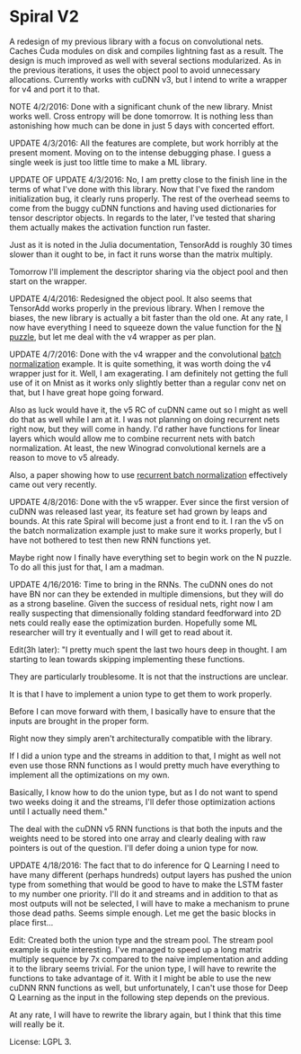 # Spiral V2

A redesign of my previous library with a focus on convolutional nets. Caches Cuda modules on disk and compiles lightning fast as a result. The design is much improved as well with several sections modularized. As in the previous iterations, it uses the object pool to avoid unnecessary allocations. Currently works with cuDNN v3, but I intend to write a wrapper for v4 and port it to that.

NOTE 4/2/2016: Done with a significant chunk of the new library. Mnist works well. Cross entropy will be done tomorrow. It is nothing less than astonishing how much can be done in just 5 days with concerted effort.

UPDATE 4/3/2016: All the features are complete, but work horribly at the present moment. Moving on to the intense debugging phase. I guess a single week is just too little time to make a ML library.

UPDATE OF UPDATE 4/3/2016: No, I am pretty close to the finish line in the terms of what I've done with this library. Now that I've fixed the random initialization bug, it clearly runs properly. The rest of the overhead seems to come from the buggy cuDNN functions and having used dictionaries for tensor descriptor objects. In regards to the later, I've tested that sharing them actually makes the activation function run faster.

Just as it is noted in the Julia documentation, TensorAdd is roughly 30 times slower than it ought to be, in fact it runs worse than the matrix multiply.

Tomorrow I'll implement the descriptor sharing via the object pool and then start on the wrapper.

UPDATE 4/4/2016: Redesigned the object pool. It also seems that TensorAdd works properly in the previous library. When I remove the biases, the new library is actually a bit faster than the old one. At any rate, I now have everything I need to squeeze down the value function for the [N puzzle](https://github.com/mrakgr/N-Puzzle-Experiments), but let me deal with the v4 wrapper as per plan.

UPDATE 4/7/2016: Done with the v4 wrapper and the convolutional [batch normalization](http://arxiv.org/abs/1502.03167) example. It is quite something, it was worth doing the v4 wrapper just for it. Well, I am exagerating. I am definitely not getting the full use of it on Mnist as it works only slightly better than a regular conv net on that, but I have great hope going forward.

Also as luck would have it, the v5 RC of cuDNN came out so I might as well do that as well while I am at it. I was not planning on doing recurrent nets right now, but they will come in handy. I'd rather have functions for linear layers which would allow me to combine recurrent nets with batch normalization. At least, the new Winograd convolutional kernels are a reason to move to v5 already.

Also, a paper showing how to use [recurrent batch normalization](http://arxiv.org/abs/1603.09025) effectively came out very recently.

UPDATE 4/8/2016: Done with the v5 wrapper. Ever since the first version of cuDNN was released last year, its feature set had grown by leaps and bounds. At this rate Spiral will become just a front end to it. I ran the v5 on the batch normalization example just to make sure it works properly, but I have not bothered to test then new RNN functions yet.

Maybe right now I finally have everything set to begin work on the N puzzle. To do all this just for that, I am a madman.

UPDATE 4/16/2016: Time to bring in the RNNs. The cuDNN ones do not have BN nor can they be extended in multiple dimensions, but they will do as a strong baseline. Given the success of residual nets, right now I am really suspecting that dimensionally folding standard feedforward into 2D nets could really ease the optimization burden. Hopefully some ML researcher will try it eventually and I will get to read about it.

Edit(3h later): "I pretty much spent the last two hours deep in thought. I am starting to lean towards skipping implementing these functions.

They are particularly troublesome. It is not that the instructions are unclear.

It is that I have to implement a union type to get them to work properly.

Before I can move forward with them, I basically have to ensure that the inputs are brought in the proper form.

Right now they simply aren't architecturally compatible with the library.

If I did a union type and the streams in addition to that, I might as well not even use those RNN functions as I would pretty much have everything to implement all the optimizations on my own. 

Basically, I know how to do the union type, but as I do not want to spend two weeks doing it and the streams, I'll defer those optimization actions until I actually need them."

The deal with the cuDNN v5 RNN functions is that both the inputs and the weights need to be stored into one array and clearly dealing with raw pointers is out of the question. I'll defer doing a union type for now.

UPDATE 4/18/2016: The fact that to do inference for Q Learning I need to have many different (perhaps hundreds) output layers has pushed the union type from something that would be good to have to make the LSTM faster to my number one priority. I'll do it and streams and in addition to that as most outputs will not be selected, I will have to make a mechanism to prune those dead paths. Seems simple enough. Let me get the basic blocks in place first...

Edit: Created both the union type and the stream pool. The stream pool example is quite interesting. I've managed to speed up a long matrix multiply sequence by 7x compared to the naive implementation and adding it to the library seems trivial. For the union type, I will have to rewrite the functions to take advantage of it. With it I might be able to use the new cuDNN RNN functions as well, but unfortunately, I can't use those for Deep Q Learning as the input in the following step depends on the previous.

At any rate, I will have to rewrite the library again, but I think that this time will really be it.

License: LGPL 3.